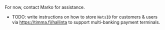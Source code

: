 For now, contact Marko for assistance.

* TODO: write instructions on how to store `NetsID` for customers & users via https://timma.fi/hallinta to support multi-banking payment terminals.
